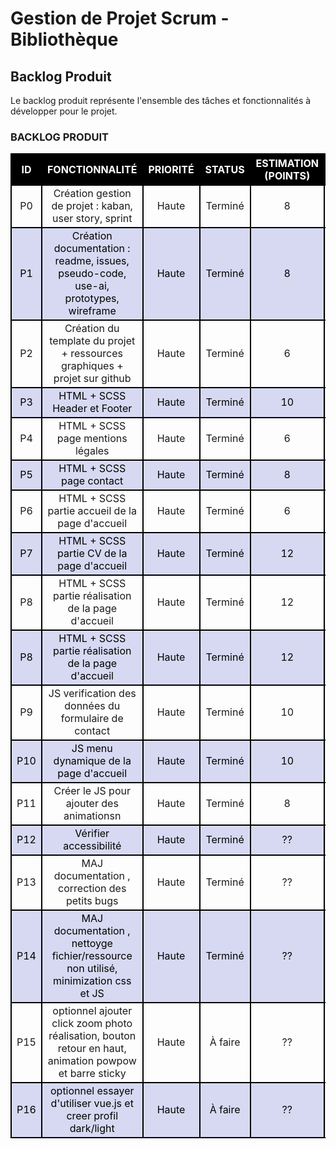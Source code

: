 # **Gestion de Projet Scrum - Bibliothèque**

## **Backlog Produit**

Le backlog produit représente l'ensemble des tâches et fonctionnalités à
développer pour le projet.

<!-- STYLE -->
<style>    
    th, tr, td {border : 2px black solid;text-align:center;}  th{color:white; background-color: black } .titre{background-color: #413f3f} tr:nth-child(odd) {background-color: #d7d9f2;color:black} 
</style>




<!-- BACKLOG PRODUIT  -->

### BACKLOG PRODUIT
<table> 
    <tr>
        <th> ID </th>
        <th> FONCTIONNALITÉ </th>
        <th> PRIORITÉ </th>
        <th> STATUS </th>
        <th> ESTIMATION (POINTS) </th>
        <th> RESPONSABLE </th>
    </tr>
    <tr>
        <td>P0</td><!-- ID -->
        <td>Création gestion de projet : kaban, user story, sprint</td><!-- FONCTIONNALITÉ -->
        <td>Haute</td><!-- PRIORITÉ -->
        <td>Terminé</td><!-- STATUS -->
        <td>8</td><!-- ESTIMATION (POINTS) -->
        <td>I.K</td><!-- RESPONSABLE -->
    </tr>
    <tr>
        <td>P1</td><!-- ID -->
        <td>Création documentation : readme, issues, pseudo-code, use-ai, prototypes, wireframe</td><!-- FONCTIONNALITÉ -->
        <td>Haute</td><!-- PRIORITÉ -->
        <td>Terminé</td><!-- STATUS -->
        <td>8</td><!-- ESTIMATION (POINTS) -->
        <td>I.K</td><!-- RESPONSABLE -->
    </tr>
    <tr>
        <td>P2</td><!-- ID -->
        <td>Création du template du projet + ressources graphiques + projet sur github</td><!-- FONCTIONNALITÉ -->
        <td>Haute</td><!-- PRIORITÉ -->
        <td>Terminé</td><!-- STATUS -->
        <td>6</td><!-- ESTIMATION (POINTS) -->
        <td>I.K</td><!-- RESPONSABLE -->
    </tr>
    <tr>
        <td>P3</td><!-- ID -->
        <td>HTML + SCSS Header et Footer</td><!-- FONCTIONNALITÉ -->
        <td>Haute</td><!-- PRIORITÉ -->
        <td>Terminé</td><!-- STATUS -->
        <td>10</td><!-- ESTIMATION (POINTS) -->
        <td>I.K</td><!-- RESPONSABLE -->
    </tr>
    <tr>
        <td>P4</td><!-- ID -->
        <td>HTML + SCSS page mentions légales</td><!-- FONCTIONNALITÉ -->
        <td>Haute</td><!-- PRIORITÉ -->
        <td>Terminé</td><!-- STATUS -->
        <td>6</td><!-- ESTIMATION (POINTS) -->
        <td>I.K</td><!-- RESPONSABLE -->
    </tr>
    <tr>
        <td>P5</td><!-- ID -->
        <td>HTML + SCSS page contact</td><!-- FONCTIONNALITÉ -->
        <td>Haute</td><!-- PRIORITÉ -->
        <td>Terminé</td><!-- STATUS -->
        <td>8</td><!-- ESTIMATION (POINTS) -->
        <td>I.K</td><!-- RESPONSABLE -->
    </tr>
    <tr>
        <td>P6</td><!-- ID -->
        <td>HTML + SCSS partie accueil de la page d'accueil</td><!-- FONCTIONNALITÉ -->
        <td>Haute</td><!-- PRIORITÉ -->
        <td>Terminé</td><!-- STATUS -->
        <td>6</td><!-- ESTIMATION (POINTS) -->
        <td>I.K</td><!-- RESPONSABLE -->
    </tr>
    <tr>
        <td>P7</td><!-- ID -->
        <td>HTML + SCSS partie CV de la page d'accueil</td><!-- FONCTIONNALITÉ -->
        <td>Haute</td><!-- PRIORITÉ -->
        <td>Terminé</td><!-- STATUS -->
        <td>12</td><!-- ESTIMATION (POINTS) -->
        <td>I.K</td><!-- RESPONSABLE -->
    </tr>
    <tr>
        <td>P8</td><!-- ID -->
        <td>HTML + SCSS partie réalisation de la page d'accueil</td><!-- FONCTIONNALITÉ -->
        <td>Haute</td><!-- PRIORITÉ -->
        <td>Terminé</td><!-- STATUS -->
        <td>12</td><!-- ESTIMATION (POINTS) -->
        <td>I.K</td><!-- RESPONSABLE -->
    </tr>
    <tr>
        <td>P8</td><!-- ID -->
        <td>HTML + SCSS partie réalisation de la page d'accueil</td><!-- FONCTIONNALITÉ -->
        <td>Haute</td><!-- PRIORITÉ -->
        <td>Terminé</td><!-- STATUS -->
        <td>12</td><!-- ESTIMATION (POINTS) -->
        <td>I.K</td><!-- RESPONSABLE -->
    </tr>
    <tr>
        <td>P9</td><!-- ID -->
        <td>JS verification des données du formulaire de contact</td><!-- FONCTIONNALITÉ -->
        <td>Haute</td><!-- PRIORITÉ -->
        <td>Terminé</td><!-- STATUS -->
        <td>10</td><!-- ESTIMATION (POINTS) -->
        <td>I.K</td><!-- RESPONSABLE -->
    </tr>
    <tr>
        <td>P10</td><!-- ID -->
        <td>JS menu dynamique de la page d'accueil</td><!-- FONCTIONNALITÉ -->
        <td>Haute</td><!-- PRIORITÉ -->
        <td>Terminé</td><!-- STATUS -->
        <td>10</td><!-- ESTIMATION (POINTS) -->
        <td>I.K</td><!-- RESPONSABLE -->
    </tr>
    <tr>
        <td>P11</td><!-- ID -->
        <td>Créer le JS pour ajouter des animationsn </td><!-- FONCTIONNALITÉ -->
        <td>Haute</td><!-- PRIORITÉ -->
        <td>Terminé</td><!-- STATUS -->
        <td>8</td><!-- ESTIMATION (POINTS) -->
        <td>I.K</td><!-- RESPONSABLE -->
    </tr>
    <tr>
        <td>P12</td><!-- ID -->
        <td>Vérifier accessibilité</td><!-- FONCTIONNALITÉ -->
        <td>Haute</td><!-- PRIORITÉ -->
        <td>Terminé</td><!-- STATUS -->
        <td>??</td><!-- ESTIMATION (POINTS) -->
        <td>I.K</td><!-- RESPONSABLE -->
    </tr>
    <tr>
        <td>P13</td><!-- ID -->
        <td>MAJ documentation , correction des petits bugs</td><!-- FONCTIONNALITÉ -->
        <td>Haute</td><!-- PRIORITÉ -->
        <td>Terminé</td><!-- STATUS -->
        <td>??</td><!-- ESTIMATION (POINTS) -->
        <td>I.K</td><!-- RESPONSABLE -->
    </tr>
    <tr>
        <td>P14</td><!-- ID -->
        <td>MAJ documentation , nettoyge fichier/ressource non utilisé, minimization css et JS</td><!-- FONCTIONNALITÉ -->
        <td>Haute</td><!-- PRIORITÉ -->
        <td>Terminé</td><!-- STATUS -->
        <td>??</td><!-- ESTIMATION (POINTS) -->
        <td>I.K</td><!-- RESPONSABLE -->
    </tr>
    <tr>
        <td>P15</td><!-- ID -->
        <td>optionnel ajouter click zoom photo réalisation, bouton retour en haut, animation powpow et barre sticky</td><!-- FONCTIONNALITÉ -->
        <td>Haute</td><!-- PRIORITÉ -->
        <td>À faire</td><!-- STATUS -->
        <td>??</td><!-- ESTIMATION (POINTS) -->
        <td>I.K</td><!-- RESPONSABLE -->
    </tr>
    <tr>
        <td>P16</td><!-- ID -->
        <td>optionnel essayer d'utiliser vue.js et creer profil dark/light</td><!-- FONCTIONNALITÉ -->
        <td>Haute</td><!-- PRIORITÉ -->
        <td>À faire</td><!-- STATUS -->
        <td>??</td><!-- ESTIMATION (POINTS) -->
        <td>I.K</td><!-- RESPONSABLE -->
    </tr>

</table>